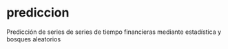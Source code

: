 # prediccion
Predicción de series de series de tiempo financieras mediante estadística y bosques aleatorios
